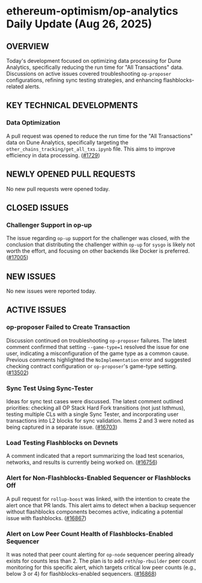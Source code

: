 # ethereum-optimism/op-analytics Daily Update (Aug 26, 2025)
## OVERVIEW 
Today's development focused on optimizing data processing for Dune Analytics, specifically reducing the run time for "All Transactions" data. Discussions on active issues covered troubleshooting `op-proposer` configurations, refining sync testing strategies, and enhancing flashblocks-related alerts.

## KEY TECHNICAL DEVELOPMENTS

### Data Optimization
A pull request was opened to reduce the run time for the "All Transactions" data on Dune Analytics, specifically targeting the `other_chains_tracking/get_all_txs.ipynb` file. This aims to improve efficiency in data processing. ([#1729](https://github.com/ethereum-optimism/op-analytics/pull/1729))

## NEWLY OPENED PULL REQUESTS
No new pull requests were opened today.

## CLOSED ISSUES

### Challenger Support in op-up
The issue regarding `op-up` support for the challenger was closed, with the conclusion that distributing the challenger within `op-up` for `sysgo` is likely not worth the effort, and focusing on other backends like Docker is preferred. ([#17005](https://github.com/ethereum-optimism/op-analytics/issues/17005))

## NEW ISSUES
No new issues were reported today.

## ACTIVE ISSUES

### op-proposer Failed to Create Transaction
Discussion continued on troubleshooting `op-proposer` failures. The latest comment confirmed that setting `--game-type=1` resolved the issue for one user, indicating a misconfiguration of the game type as a common cause. Previous comments highlighted the `NoImplementation` error and suggested checking contract configuration or `op-proposer`'s game-type setting. ([#13502](https://github.com/ethereum-optimism/op-analytics/issues/13502))

### Sync Test Using Sync-Tester
Ideas for sync test cases were discussed. The latest comment outlined priorities: checking all OP Stack Hard Fork transitions (not just Isthmus), testing multiple CLs with a single Sync Tester, and incorporating user transactions into L2 blocks for sync validation. Items 2 and 3 were noted as being captured in a separate issue. ([#16703](https://github.com/ethereum-optimism/op-analytics/issues/16703))

### Load Testing Flashblocks on Devnets
A comment indicated that a report summarizing the load test scenarios, networks, and results is currently being worked on. ([#16756](https://github.com/ethereum-optimism/op-analytics/issues/16756))

### Alert for Non-Flashblocks-Enabled Sequencer or Flashblocks Off
A pull request for `rollup-boost` was linked, with the intention to create the alert once that PR lands. This alert aims to detect when a backup sequencer without flashblocks components becomes active, indicating a potential issue with flashblocks. ([#16867](https://github.com/ethereum-optimism/op-analytics/issues/16867))

### Alert on Low Peer Count Health of Flashblocks-Enabled Sequencer
It was noted that peer count alerting for `op-node` sequencer peering already exists for counts less than 2. The plan is to add `reth`/`op-rbuilder` peer count monitoring for this specific alert, which targets critical low peer counts (e.g., below 3 or 4) for flashblocks-enabled sequencers. ([#16868](https://github.com/ethereum-optimism/op-analytics/issues/16868))